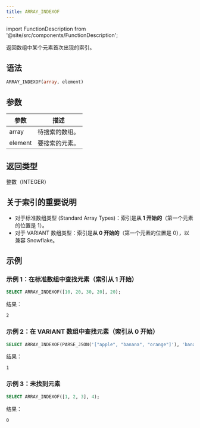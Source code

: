 ```yaml
---
title: ARRAY_INDEXOF
---
```

import FunctionDescription from '@site/src/components/FunctionDescription';

<FunctionDescription description="引入或更新于：v1.2.762"/>

返回数组中某个元素首次出现的索引。

## 语法

```sql
ARRAY_INDEXOF(array, element)
```

## 参数

| 参数 | 描述 |
|-----------|-------------|
| array | 待搜索的数组。 |
| element | 要搜索的元素。 |

## 返回类型

整数（INTEGER）

## 关于索引的重要说明

- 对于标准数组类型 (Standard Array Types)：索引是**从 1 开始的**（第一个元素的位置是 1）。
- 对于 VARIANT 数组类型：索引是**从 0 开始的**（第一个元素的位置是 0），以兼容 Snowflake。

## 示例

### 示例 1：在标准数组中查找元素（索引从 1 开始）

```sql
SELECT ARRAY_INDEXOF([10, 20, 30, 20], 20);
```

结果：

```
2
```

### 示例 2：在 VARIANT 数组中查找元素（索引从 0 开始）

```sql
SELECT ARRAY_INDEXOF(PARSE_JSON('["apple", "banana", "orange"]'), 'banana');
```

结果：

```
1
```

### 示例 3：未找到元素

```sql
SELECT ARRAY_INDEXOF([1, 2, 3], 4);
```

结果：

```
0
```